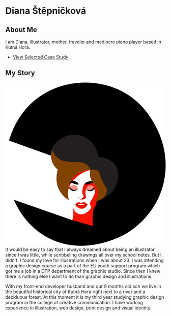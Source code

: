 # Diana Štěpničková

## About Me

I am Diana, illustrator, mother, traveler and mediocre piano player based in Kutná Hora. 

- [View Selected Case Study](case-study.md)

## My Story

![Alt text description.](img/profilovka.png)
It would be easy to say that I always dreamed about being an illustrator since I was little, while scribbeling drawings all over my school notes. But I didn't.
I found my love for illustrations when I was about 23. I was attending a graphic design course as a part of the EU youth support program which got me a job in a DTP department of the graphic studio. Since then I knew there is nothing else I want to do than graphic design and illustrations.

With my front-end developer husband and our 9 months old son we live in the beautiful historical city of Kutná Hora right next to a river and a deciduous forest. At this moment it is my third year studying graphic design program in the college of creative communication. I have working experience in illustration, web design, print design and visual identity.

